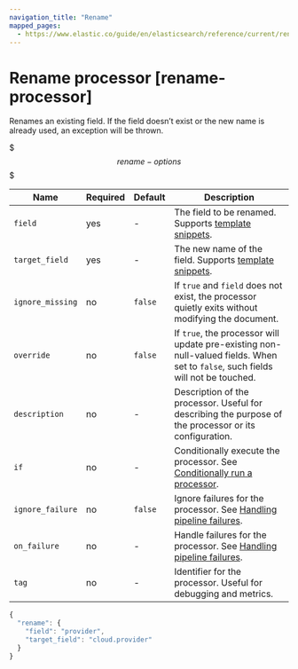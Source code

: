 ```yaml
---
navigation_title: "Rename"
mapped_pages:
  - https://www.elastic.co/guide/en/elasticsearch/reference/current/rename-processor.html
---
```


# Rename processor [rename-processor]


Renames an existing field. If the field doesn’t exist or the new name is already used, an exception will be thrown.

$$$rename-options$$$

| Name | Required | Default | Description |
| --- | --- | --- | --- |
| `field` | yes | - | The field to be renamed. Supports [template snippets](docs-content://manage-data/ingest/transform-enrich/ingest-pipelines.md#template-snippets). |
| `target_field` | yes | - | The new name of the field. Supports [template snippets](docs-content://manage-data/ingest/transform-enrich/ingest-pipelines.md#template-snippets). |
| `ignore_missing` | no | `false` | If `true` and `field` does not exist, the processor quietly exits without modifying the document. |
| `override` | no | `false` | If `true`, the processor will update pre-existing non-null-valued fields. When set to `false`, such fields will not be touched. |
| `description` | no | - | Description of the processor. Useful for describing the purpose of the processor or its configuration. |
| `if` | no | - | Conditionally execute the processor. See [Conditionally run a processor](docs-content://manage-data/ingest/transform-enrich/ingest-pipelines.md#conditionally-run-processor). |
| `ignore_failure` | no | `false` | Ignore failures for the processor. See [Handling pipeline failures](docs-content://manage-data/ingest/transform-enrich/ingest-pipelines.md#handling-pipeline-failures). |
| `on_failure` | no | - | Handle failures for the processor. See [Handling pipeline failures](docs-content://manage-data/ingest/transform-enrich/ingest-pipelines.md#handling-pipeline-failures). |
| `tag` | no | - | Identifier for the processor. Useful for debugging and metrics. |

```js
{
  "rename": {
    "field": "provider",
    "target_field": "cloud.provider"
  }
}
```

